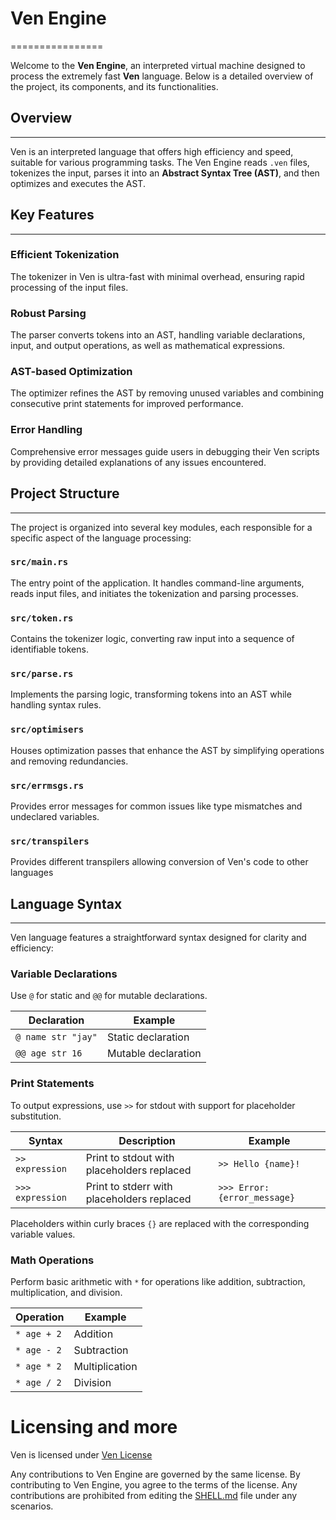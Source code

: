 # Ven Engine
================

Welcome to the **Ven Engine**, an interpreted virtual machine designed to process the extremely fast **Ven** language. Below is a detailed overview of the project, its components, and its functionalities.

## Overview
----------

Ven is an interpreted language that offers high efficiency and speed, suitable for various programming tasks. The Ven Engine reads `.ven` files, tokenizes the input, parses it into an **Abstract Syntax Tree (AST)**, and then optimizes and executes the AST.

## Key Features
--------------

### Efficient Tokenization

The tokenizer in Ven is ultra-fast with minimal overhead, ensuring rapid processing of the input files.

### Robust Parsing

The parser converts tokens into an AST, handling variable declarations, input, and output operations, as well as mathematical expressions.

### AST-based Optimization

The optimizer refines the AST by removing unused variables and combining consecutive print statements for improved performance.

### Error Handling

Comprehensive error messages guide users in debugging their Ven scripts by providing detailed explanations of any issues encountered.

## Project Structure
-------------------

The project is organized into several key modules, each responsible for a specific aspect of the language processing:

### `src/main.rs`

The entry point of the application. It handles command-line arguments, reads input files, and initiates the tokenization and parsing processes.

### `src/token.rs`

Contains the tokenizer logic, converting raw input into a sequence of identifiable tokens.

### `src/parse.rs`

Implements the parsing logic, transforming tokens into an AST while handling syntax rules.

### `src/optimisers`

Houses optimization passes that enhance the AST by simplifying operations and removing redundancies.

### `src/errmsgs.rs`

Provides error messages for common issues like type mismatches and undeclared variables.

### `src/transpilers`

Provides different transpilers allowing conversion of Ven's code to other languages

## Language Syntax
----------------

Ven language features a straightforward syntax designed for clarity and efficiency:

### Variable Declarations

Use `@` for static and `@@` for mutable declarations.

| Declaration | Example |
| --- | --- |
| `@ name str "jay"` | Static declaration |
| `@@ age str 16` | Mutable declaration |

### Print Statements

To output expressions, use `>>` for stdout with support for placeholder substitution.

| Syntax | Description | Example |
| --- | --- | --- |
| `>> expression` | Print to stdout with placeholders replaced | `>> Hello {name}!` |
| `>>> expression` | Print to stderr with placeholders replaced | `>>> Error: {error_message}` |

Placeholders within curly braces `{}` are replaced with the corresponding variable values.
### Math Operations

Perform basic arithmetic with `*` for operations like addition, subtraction, multiplication, and division.

| Operation | Example |
| --- | --- |
| `* age + 2` | Addition |
| `* age - 2` | Subtraction |
| `* age * 2` | Multiplication |
| `* age / 2` | Division |

# Licensing and more
Ven is licensed under [Ven License](LICENSE.md)


Any contributions to Ven Engine are governed by the same license. By contributing to Ven Engine, you agree to the terms of the license. Any contributions are prohibited from editing the [SHELL.md](SHELL.md) file under any scenarios.

